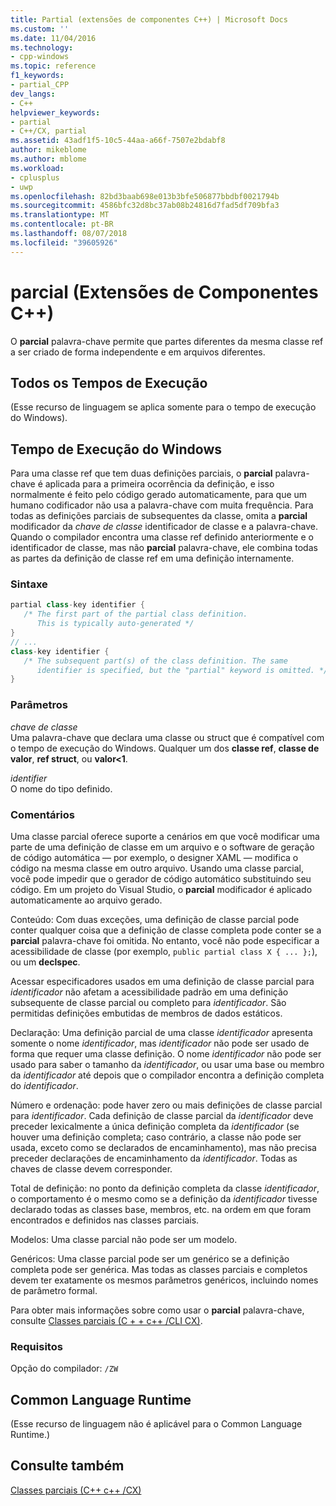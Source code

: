 ```yaml
---
title: Partial (extensões de componentes C++) | Microsoft Docs
ms.custom: ''
ms.date: 11/04/2016
ms.technology:
- cpp-windows
ms.topic: reference
f1_keywords:
- partial_CPP
dev_langs:
- C++
helpviewer_keywords:
- partial
- C++/CX, partial
ms.assetid: 43adf1f5-10c5-44aa-a66f-7507e2bdabf8
author: mikeblome
ms.author: mblome
ms.workload:
- cplusplus
- uwp
ms.openlocfilehash: 82bd3baab698e013b3bfe506877bbdbf0021794b
ms.sourcegitcommit: 4586bfc32d8bc37ab08b24816d7fad5df709bfa3
ms.translationtype: MT
ms.contentlocale: pt-BR
ms.lasthandoff: 08/07/2018
ms.locfileid: "39605926"
---
```

# <a name="partial--c-component-extensions"></a>parcial (Extensões de Componentes C++)
O **parcial** palavra-chave permite que partes diferentes da mesma classe ref a ser criado de forma independente e em arquivos diferentes.  
  
## <a name="all-runtimes"></a>Todos os Tempos de Execução  
 (Esse recurso de linguagem se aplica somente para o tempo de execução do Windows).  
  
## <a name="windows-runtime"></a>Tempo de Execução do Windows  
 Para uma classe ref que tem duas definições parciais, o **parcial** palavra-chave é aplicada para a primeira ocorrência da definição, e isso normalmente é feito pelo código gerado automaticamente, para que um humano codificador não usa a palavra-chave com muita frequência. Para todas as definições parciais de subsequentes da classe, omita a **parcial** modificador da *chave de classe* identificador de classe e a palavra-chave. Quando o compilador encontra uma classe ref definido anteriormente e o identificador de classe, mas não **parcial** palavra-chave, ele combina todas as partes da definição de classe ref em uma definição internamente.  
  
### <a name="syntax"></a>Sintaxe  
  
```cpp  
partial class-key identifier {  
   /* The first part of the partial class definition. 
      This is typically auto-generated */  
}  
// ...  
class-key identifier {  
   /* The subsequent part(s) of the class definition. The same 
      identifier is specified, but the "partial" keyword is omitted. */  
}  
```  
  
### <a name="parameters"></a>Parâmetros  
 *chave de classe*  
 Uma palavra-chave que declara uma classe ou struct que é compatível com o tempo de execução do Windows. Qualquer um dos **classe ref**, **classe de valor**, **ref struct**, ou **valor&lt;1**.  
  
 *identifier*  
 O nome do tipo definido.  
  
### <a name="remarks"></a>Comentários  
 Uma classe parcial oferece suporte a cenários em que você modificar uma parte de uma definição de classe em um arquivo e o software de geração de código automática — por exemplo, o designer XAML — modifica o código na mesma classe em outro arquivo. Usando uma classe parcial, você pode impedir que o gerador de código automático substituindo seu código. Em um projeto do Visual Studio, o **parcial** modificador é aplicado automaticamente ao arquivo gerado.  
  
 Conteúdo: Com duas exceções, uma definição de classe parcial pode conter qualquer coisa que a definição de classe completa pode conter se a **parcial** palavra-chave foi omitida. No entanto, você não pode especificar a acessibilidade de classe (por exemplo, `public partial class X { ... };`), ou um **declspec**.  
  
 Acessar especificadores usados em uma definição de classe parcial para *identificador* não afetam a acessibilidade padrão em uma definição subsequente de classe parcial ou completo para *identificador*. São permitidas definições embutidas de membros de dados estáticos.  
  
 Declaração: Uma definição parcial de uma classe *identificador* apresenta somente o nome *identificador*, mas *identificador* não pode ser usado de forma que requer uma classe definição. O nome *identificador* não pode ser usado para saber o tamanho da *identificador*, ou usar uma base ou membro da *identificador* até depois que o compilador encontra a definição completa do *identificador*.  
  
 Número e ordenação: pode haver zero ou mais definições de classe parcial para *identificador*. Cada definição de classe parcial da *identificador* deve preceder lexicalmente a única definição completa da *identificador* (se houver uma definição completa; caso contrário, a classe não pode ser usada, exceto como se declarados de encaminhamento), mas não precisa preceder declarações de encaminhamento da *identificador*. Todas as chaves de classe devem corresponder.  
  
 Total de definição: no ponto da definição completa da classe *identificador*, o comportamento é o mesmo como se a definição da *identificador* tivesse declarado todas as classes base, membros, etc. na ordem em que foram encontrados e definidos nas classes parciais.  
  
 Modelos: Uma classe parcial não pode ser um modelo.  
  
 Genéricos: Uma classe parcial pode ser um genérico se a definição completa pode ser genérica. Mas todas as classes parciais e completos devem ter exatamente os mesmos parâmetros genéricos, incluindo nomes de parâmetro formal.  
  
 Para obter mais informações sobre como usar o **parcial** palavra-chave, consulte [Classes parciais (C + + c++ /CLI CX)](http://go.microsoft.com/fwlink/p/?LinkId=249023).  
  
### <a name="requirements"></a>Requisitos  
 Opção do compilador: `/ZW`  
  
## <a name="common-language-runtime"></a>Common Language Runtime  
 (Esse recurso de linguagem não é aplicável para o Common Language Runtime.)  
  
## <a name="see-also"></a>Consulte também  
 [Classes parciais (C++ c++ /CX)](http://go.microsoft.com/fwlink/p/?LinkId=249023)